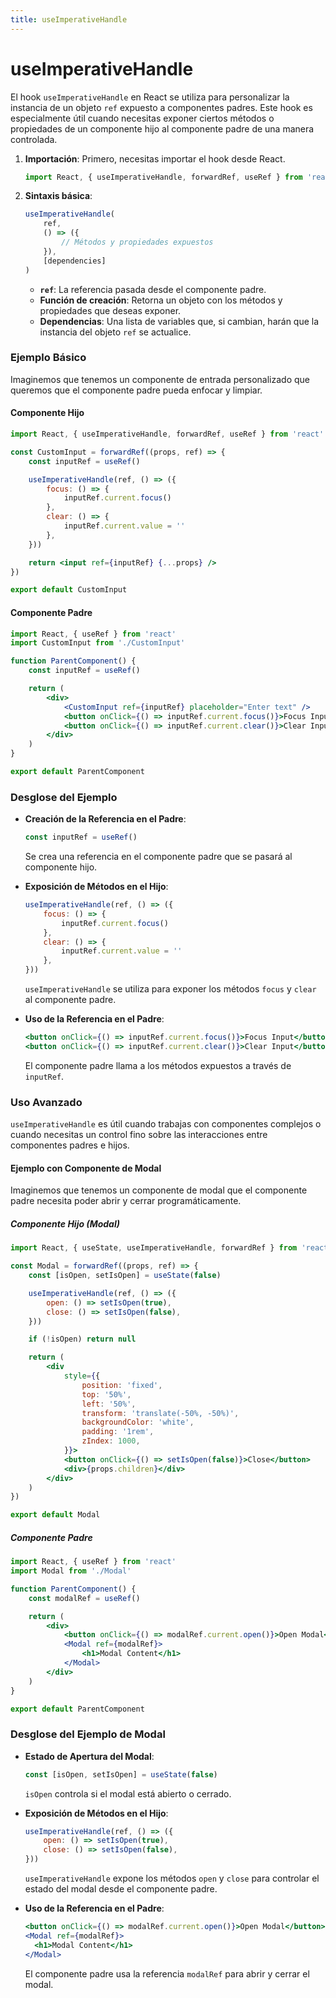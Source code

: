 ```yaml
---
title: useImperativeHandle
---
```



# useImperativeHandle

El hook `useImperativeHandle` en React se utiliza para personalizar la instancia de un objeto `ref` expuesto a componentes padres. Este hook es especialmente útil cuando necesitas exponer ciertos métodos o propiedades de un componente hijo al componente padre de una manera controlada.

1. **Importación**: Primero, necesitas importar el hook desde React.

    ```jsx
    import React, { useImperativeHandle, forwardRef, useRef } from 'react'
    ```

2. **Sintaxis básica**:
    ```jsx
    useImperativeHandle(
        ref,
        () => ({
            // Métodos y propiedades expuestos
        }),
        [dependencies]
    )
    ```
    - **`ref`**: La referencia pasada desde el componente padre.
    - **Función de creación**: Retorna un objeto con los métodos y propiedades que deseas exponer.
    - **Dependencias**: Una lista de variables que, si cambian, harán que la instancia del objeto `ref` se actualice.

### Ejemplo Básico

Imaginemos que tenemos un componente de entrada personalizado que queremos que el componente padre pueda enfocar y limpiar.

#### Componente Hijo

```jsx
import React, { useImperativeHandle, forwardRef, useRef } from 'react'

const CustomInput = forwardRef((props, ref) => {
    const inputRef = useRef()

    useImperativeHandle(ref, () => ({
        focus: () => {
            inputRef.current.focus()
        },
        clear: () => {
            inputRef.current.value = ''
        },
    }))

    return <input ref={inputRef} {...props} />
})

export default CustomInput
```

#### Componente Padre

```jsx
import React, { useRef } from 'react'
import CustomInput from './CustomInput'

function ParentComponent() {
    const inputRef = useRef()

    return (
        <div>
            <CustomInput ref={inputRef} placeholder="Enter text" />
            <button onClick={() => inputRef.current.focus()}>Focus Input</button>
            <button onClick={() => inputRef.current.clear()}>Clear Input</button>
        </div>
    )
}

export default ParentComponent
```

### Desglose del Ejemplo

-   **Creación de la Referencia en el Padre**:

    ```jsx
    const inputRef = useRef()
    ```

    Se crea una referencia en el componente padre que se pasará al componente hijo.

-   **Exposición de Métodos en el Hijo**:

    ```jsx
    useImperativeHandle(ref, () => ({
        focus: () => {
            inputRef.current.focus()
        },
        clear: () => {
            inputRef.current.value = ''
        },
    }))
    ```

    `useImperativeHandle` se utiliza para exponer los métodos `focus` y `clear` al componente padre.

-   **Uso de la Referencia en el Padre**:
    ```jsx
    <button onClick={() => inputRef.current.focus()}>Focus Input</button>
    <button onClick={() => inputRef.current.clear()}>Clear Input</button>
    ```
    El componente padre llama a los métodos expuestos a través de `inputRef`.

### Uso Avanzado

`useImperativeHandle` es útil cuando trabajas con componentes complejos o cuando necesitas un control fino sobre las interacciones entre componentes padres e hijos.

#### Ejemplo con Componente de Modal

Imaginemos que tenemos un componente de modal que el componente padre necesita poder abrir y cerrar programáticamente.

##### Componente Hijo (Modal)

```jsx
import React, { useState, useImperativeHandle, forwardRef } from 'react'

const Modal = forwardRef((props, ref) => {
    const [isOpen, setIsOpen] = useState(false)

    useImperativeHandle(ref, () => ({
        open: () => setIsOpen(true),
        close: () => setIsOpen(false),
    }))

    if (!isOpen) return null

    return (
        <div
            style={{
                position: 'fixed',
                top: '50%',
                left: '50%',
                transform: 'translate(-50%, -50%)',
                backgroundColor: 'white',
                padding: '1rem',
                zIndex: 1000,
            }}>
            <button onClick={() => setIsOpen(false)}>Close</button>
            <div>{props.children}</div>
        </div>
    )
})

export default Modal
```

##### Componente Padre

```jsx
import React, { useRef } from 'react'
import Modal from './Modal'

function ParentComponent() {
    const modalRef = useRef()

    return (
        <div>
            <button onClick={() => modalRef.current.open()}>Open Modal</button>
            <Modal ref={modalRef}>
                <h1>Modal Content</h1>
            </Modal>
        </div>
    )
}

export default ParentComponent
```

### Desglose del Ejemplo de Modal

-   **Estado de Apertura del Modal**:

    ```jsx
    const [isOpen, setIsOpen] = useState(false)
    ```

    `isOpen` controla si el modal está abierto o cerrado.

-   **Exposición de Métodos en el Hijo**:

    ```jsx
    useImperativeHandle(ref, () => ({
        open: () => setIsOpen(true),
        close: () => setIsOpen(false),
    }))
    ```

    `useImperativeHandle` expone los métodos `open` y `close` para controlar el estado del modal desde el componente padre.

-   **Uso de la Referencia en el Padre**:
    ```jsx
    <button onClick={() => modalRef.current.open()}>Open Modal</button>
    <Modal ref={modalRef}>
      <h1>Modal Content</h1>
    </Modal>
    ```
    El componente padre usa la referencia `modalRef` para abrir y cerrar el modal.
